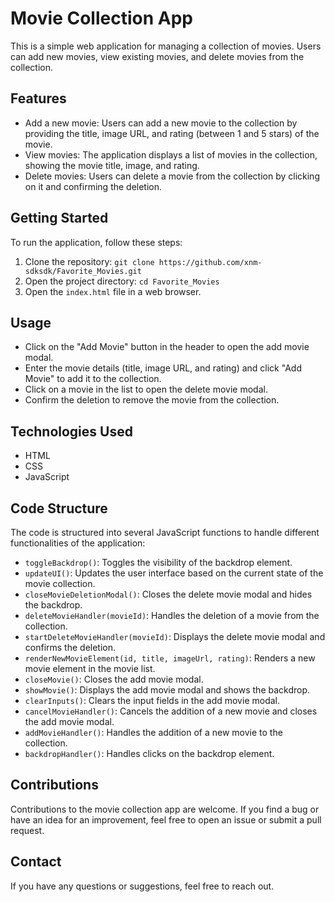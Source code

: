 # Movie Collection App

This is a simple web application for managing a collection of movies. Users can add new movies, view existing movies, and delete movies from the collection.

## Features

- Add a new movie: Users can add a new movie to the collection by providing the title, image URL, and rating (between 1 and 5 stars) of the movie.
- View movies: The application displays a list of movies in the collection, showing the movie title, image, and rating.
- Delete movies: Users can delete a movie from the collection by clicking on it and confirming the deletion.

## Getting Started

To run the application, follow these steps:

1. Clone the repository: `git clone https://github.com/xnm-sdksdk/Favorite_Movies.git`
2. Open the project directory: `cd Favorite_Movies`
3. Open the `index.html` file in a web browser.

## Usage

- Click on the "Add Movie" button in the header to open the add movie modal.
- Enter the movie details (title, image URL, and rating) and click "Add Movie" to add it to the collection.
- Click on a movie in the list to open the delete movie modal.
- Confirm the deletion to remove the movie from the collection.

## Technologies Used

- HTML
- CSS
- JavaScript

## Code Structure

The code is structured into several JavaScript functions to handle different functionalities of the application:

- `toggleBackdrop()`: Toggles the visibility of the backdrop element.
- `updateUI()`: Updates the user interface based on the current state of the movie collection.
- `closeMovieDeletionModal()`: Closes the delete movie modal and hides the backdrop.
- `deleteMovieHandler(movieId)`: Handles the deletion of a movie from the collection.
- `startDeleteMovieHandler(movieId)`: Displays the delete movie modal and confirms the deletion.
- `renderNewMovieElement(id, title, imageUrl, rating)`: Renders a new movie element in the movie list.
- `closeMovie()`: Closes the add movie modal.
- `showMovie()`: Displays the add movie modal and shows the backdrop.
- `clearInputs()`: Clears the input fields in the add movie modal.
- `cancelMovieHandler()`: Cancels the addition of a new movie and closes the add movie modal.
- `addMovieHandler()`: Handles the addition of a new movie to the collection.
- `backdropHandler()`: Handles clicks on the backdrop element.

## Contributions

Contributions to the movie collection app are welcome. If you find a bug or have an idea for an improvement, feel free to open an issue or submit a pull request.

## Contact

If you have any questions or suggestions, feel free to reach out.
